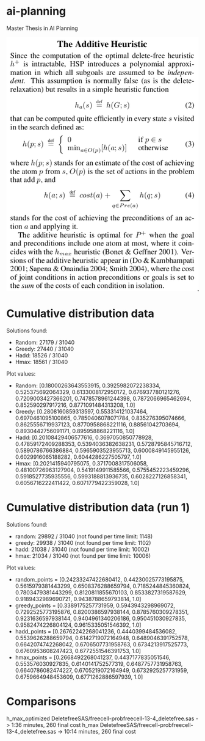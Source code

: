 # ai-planning
Master Thesis in AI Planning

![Additive heuristic definition](images/h_add.png)

# Cumulative distribution data

Solutions found:
- Random: 27179 / 31040
- Greedy: 27440 / 31040
- Hadd: 18526 / 31040
- Hmax: 18561 / 31040

Plot values:
- Random:  [0.18000263643553915, 0.3925982072238334, 0.525375692064329, 0.6133008172950172, 0.676937780121276, 0.7209003427366201, 0.7478578961244398, 0.7872066965462694, 0.852590297917216, 0.8771091484313208, 1.0]
- Greedy:  [0.2808160859313597, 0.553314121037464, 0.6970461095100865, 0.7850406078071784, 0.835276395074666, 0.8625556719937123, 0.8770958868221116, 0.88561042703694, 0.8930442756091171, 0.895958868221116, 1.0]
- Hadd:  [0.20108429406577616, 0.3697050850778928, 0.47859172409288353, 0.5394036382638231, 0.5728795845716712, 0.5890786766386884, 0.5965903523955713, 0.6000849145955126, 0.6029916065188282, 0.6044286227505797, 1.0]
- Hmax:  [0.2021415940795075, 0.3717008317506058, 0.48100726963127904, 0.5419149911585566, 0.5755452223459296, 0.5918527735935556, 0.5993188813936735, 0.6028227126858341, 0.6056716222411422, 0.6071779422359028, 1.0]

# Cumulative distribution data (run 1)

Solutions found:
- random: 29892 / 31040 (not found per time limit: 1148)
- greedy: 29938 / 31040 (not found per time limit: 1102)
- hadd:   21038 / 31040 (not found per time limit: 10002)
- hmax:   21034 / 31040 (not found per time limit: 10006)

Plot values:
- random_points =  [0.24233247422680412, 0.44230025773195875, 0.5615979381443299, 0.6508376288659794, 0.7185244845360824, 0.7803479381443299, 0.8120811855670103, 0.8533827319587629, 0.9189432989690721, 0.9438788659793814, 1.0]
- greedy_points =  [0.3389175257731959, 0.5943943298969072, 0.7292525773195876, 0.8200386597938144, 0.8785760309278351, 0.9231636597938144, 0.9404961340206186, 0.950451030927835, 0.9582474226804124, 0.9615335051546392, 1.0]
- hadd_points =  [0.26762242268041236, 0.4440399484536082, 0.5539626288659794, 0.6142719072164948, 0.6489046391752578, 0.6642074742268042, 0.6706507731958763, 0.6734213917525773, 0.6760953608247423, 0.6772551546391753, 1.0]
- hmax_points =  [0.2668492268041237, 0.4437177835051546, 0.553576030927835, 0.6140141752577319, 0.6487757731958763, 0.6640786082474227, 0.6705219072164949, 0.6732925257731959, 0.6759664948453609, 0.6771262886597939, 1.0]

# Comparisons

h_max_optimized DeletefreeSAS/freecell-probfreecell-13-4_deletefree.sas -> 1:36 minutes, 260 final cost
h_max DeletefreeSAS/freecell-probfreecell-13-4_deletefree.sas -> 10:14 minutes, 260 final cost
